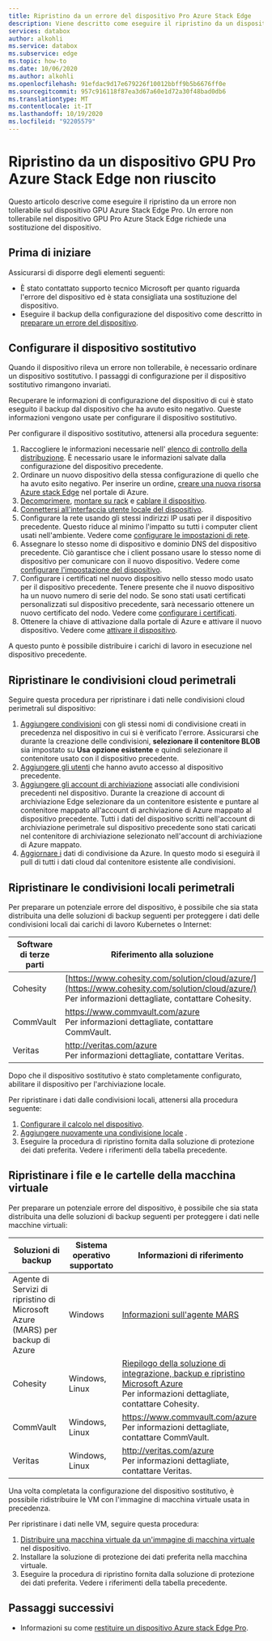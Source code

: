```yaml
---
title: Ripristino da un errore del dispositivo Pro Azure Stack Edge
description: Viene descritto come eseguire il ripristino da un dispositivo Azure Stack Edge Pro con errori.
services: databox
author: alkohli
ms.service: databox
ms.subservice: edge
ms.topic: how-to
ms.date: 10/06/2020
ms.author: alkohli
ms.openlocfilehash: 91efdac9d17e679226f10012bbff9b5b6676ff0e
ms.sourcegitcommit: 957c916118f87ea3d67a60e1d72a30f48bad0db6
ms.translationtype: MT
ms.contentlocale: it-IT
ms.lasthandoff: 10/19/2020
ms.locfileid: "92205579"
---
```

# <a name="recover-from-a-failed-azure-stack-edge-pro-gpu-device"></a>Ripristino da un dispositivo GPU Pro Azure Stack Edge non riuscito 

Questo articolo descrive come eseguire il ripristino da un errore non tollerabile sul dispositivo GPU Azure Stack Edge Pro. Un errore non tollerabile nel dispositivo GPU Pro Azure Stack Edge richiede una sostituzione del dispositivo.

## <a name="before-you-begin"></a>Prima di iniziare

Assicurarsi di disporre degli elementi seguenti:

- È stato contattato supporto tecnico Microsoft per quanto riguarda l'errore del dispositivo ed è stata consigliata una sostituzione del dispositivo. 
- Eseguire il backup della configurazione del dispositivo come descritto in [preparare un errore del dispositivo](azure-stack-edge-gpu-prepare-device-failure.md).


## <a name="configure-replacement-device"></a>Configurare il dispositivo sostitutivo

Quando il dispositivo rileva un errore non tollerabile, è necessario ordinare un dispositivo sostitutivo. I passaggi di configurazione per il dispositivo sostitutivo rimangono invariati. 

Recuperare le informazioni di configurazione del dispositivo di cui è stato eseguito il backup dal dispositivo che ha avuto esito negativo. Queste informazioni vengono usate per configurare il dispositivo sostitutivo.  

Per configurare il dispositivo sostitutivo, attenersi alla procedura seguente:

1. Raccogliere le informazioni necessarie nell' [elenco di controllo della distribuzione](azure-stack-edge-gpu-deploy-checklist.md). È necessario usare le informazioni salvate dalla configurazione del dispositivo precedente. 
1. Ordinare un nuovo dispositivo della stessa configurazione di quello che ha avuto esito negativo.  Per inserire un ordine, [creare una nuova risorsa Azure stack Edge](azure-stack-edge-gpu-deploy-prep.md#) nel portale di Azure.
1. [Decomprimere](azure-stack-edge-gpu-deploy-install.md#unpack-the-device), [montare su rack](azure-stack-edge-gpu-deploy-install.md#rack-the-device) e [cablare il dispositivo](azure-stack-edge-gpu-deploy-install.md#cable-the-device). 
1. [Connettersi all'interfaccia utente locale del dispositivo](azure-stack-edge-gpu-deploy-connect.md).
1. Configurare la rete usando gli stessi indirizzi IP usati per il dispositivo precedente. Questo riduce al minimo l'impatto su tutti i computer client usati nell'ambiente. Vedere come [configurare le impostazioni di rete](azure-stack-edge-gpu-deploy-configure-network-compute-web-proxy.md).
1. Assegnare lo stesso nome di dispositivo e dominio DNS del dispositivo precedente. Ciò garantisce che i client possano usare lo stesso nome di dispositivo per comunicare con il nuovo dispositivo. Vedere come [configurare l'impostazione del dispositivo](azure-stack-edge-gpu-deploy-set-up-device-update-time.md).
1. Configurare i certificati nel nuovo dispositivo nello stesso modo usato per il dispositivo precedente. Tenere presente che il nuovo dispositivo ha un nuovo numero di serie del nodo. Se sono stati usati certificati personalizzati sul dispositivo precedente, sarà necessario ottenere un nuovo certificato del nodo. Vedere come [configurare i certificati](azure-stack-edge-gpu-deploy-configure-certificates.md).
1. Ottenere la chiave di attivazione dalla portale di Azure e attivare il nuovo dispositivo. Vedere come [attivare il dispositivo](azure-stack-edge-gpu-deploy-activate.md).

A questo punto è possibile distribuire i carichi di lavoro in esecuzione nel dispositivo precedente.

## <a name="restore-edge-cloud-shares"></a>Ripristinare le condivisioni cloud perimetrali

Seguire questa procedura per ripristinare i dati nelle condivisioni cloud perimetrali sul dispositivo:

1. [Aggiungere condivisioni](azure-stack-edge-j-series-manage-shares.md#add-a-share) con gli stessi nomi di condivisione creati in precedenza nel dispositivo in cui si è verificato l'errore. Assicurarsi che durante la creazione delle condivisioni, **selezionare il contenitore BLOB** sia impostato su **Usa opzione esistente** e quindi selezionare il contenitore usato con il dispositivo precedente.
1. [Aggiungere gli utenti](azure-stack-edge-j-series-manage-users.md#add-a-user) che hanno avuto accesso al dispositivo precedente.
1. [Aggiungere gli account di archiviazione](azure-stack-edge-j-series-manage-storage-accounts.md#add-an-edge-storage-account) associati alle condivisioni precedenti nel dispositivo. Durante la creazione di account di archiviazione Edge selezionare da un contenitore esistente e puntare al contenitore mappato all'account di archiviazione di Azure mappato al dispositivo precedente. Tutti i dati del dispositivo scritti nell'account di archiviazione perimetrale sul dispositivo precedente sono stati caricati nel contenitore di archiviazione selezionato nell'account di archiviazione di Azure mappato.
1. [Aggiornare i](azure-stack-edge-j-series-manage-shares.md#refresh-shares) dati di condivisione da Azure. In questo modo si eseguirà il pull di tutti i dati cloud dal contenitore esistente alle condivisioni.

## <a name="restore-edge-local-shares"></a>Ripristinare le condivisioni locali perimetrali

Per preparare un potenziale errore del dispositivo, è possibile che sia stata distribuita una delle soluzioni di backup seguenti per proteggere i dati delle condivisioni locali dai carichi di lavoro Kubernetes o Internet:

| Software di terze parti           | Riferimento alla soluzione                               |
|--------------------------------|---------------------------------------------------------|
| Cohesity                       | [https://www.cohesity.com/solution/cloud/azure/](https://www.cohesity.com/solution/cloud/azure/) <br> Per informazioni dettagliate, contattare Cohesity.          |
| CommVault                      | https://www.commvault.com/azure <br> Per informazioni dettagliate, contattare CommVault. |
| Veritas                        | http://veritas.com/azure <br> Per informazioni dettagliate, contattare Veritas.   |

Dopo che il dispositivo sostitutivo è stato completamente configurato, abilitare il dispositivo per l'archiviazione locale. 

Per ripristinare i dati dalle condivisioni locali, attenersi alla procedura seguente: 

1. [Configurare il calcolo nel dispositivo](azure-stack-edge-gpu-deploy-configure-compute.md).
1. [Aggiungere nuovamente una condivisione locale](azure-stack-edge-j-series-manage-shares.md#add-a-local-share) .
1. Eseguire la procedura di ripristino fornita dalla soluzione di protezione dei dati preferita. Vedere i riferimenti della tabella precedente.

## <a name="restore-vm-files-and-folders"></a>Ripristinare i file e le cartelle della macchina virtuale

Per preparare un potenziale errore del dispositivo, è possibile che sia stata distribuita una delle soluzioni di backup seguenti per proteggere i dati nelle macchine virtuali:



| Soluzioni di backup        | Sistema operativo supportato   | Informazioni di riferimento                                                                |
|-------------------------|----------------|--------------------------------------------------------------------------|
| Agente di Servizi di ripristino di Microsoft Azure (MARS) per backup di Azure | Windows        | [Informazioni sull'agente MARS](/azure/backup/backup-azure-about-mars)    |
| Cohesity                | Windows, Linux | [Riepilogo della soluzione di integrazione, backup e ripristino Microsoft Azure](https://www.cohesity.com/solution/cloud/azure) <br>Per informazioni dettagliate, contattare Cohesity.                          |
| CommVault               | Windows, Linux | https://www.commvault.com/azure <br> Per informazioni dettagliate, contattare CommVault.
| Veritas                 | Windows, Linux | http://veritas.com/azure <br> Per informazioni dettagliate, contattare Veritas.                    |

Una volta completata la configurazione del dispositivo sostitutivo, è possibile ridistribuire le VM con l'immagine di macchina virtuale usata in precedenza. 

Per ripristinare i dati nelle VM, seguire questa procedura:
 
1. [Distribuire una macchina virtuale da un'immagine di macchina virtuale](azure-stack-edge-gpu-deploy-virtual-machine-templates.md) nel dispositivo. 
1. Installare la soluzione di protezione dei dati preferita nella macchina virtuale.
1. Eseguire la procedura di ripristino fornita dalla soluzione di protezione dei dati preferita. Vedere i riferimenti della tabella precedente.

## <a name="next-steps"></a>Passaggi successivi

- Informazioni su come [restituire un dispositivo Azure stack Edge Pro](azure-stack-edge-return-device.md).
